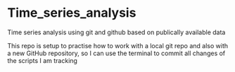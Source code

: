 # Time_series_analysis
Time series analysis using git and github based on publically available data

This repo is setup to practise how to work with a local git repo and also with a new GitHub repository, so I can use the terminal to commit all changes of the scripts I am tracking 
